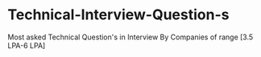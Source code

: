 # Technical-Interview-Question-s
Most asked Technical Question's in Interview By Companies of range [3.5 LPA-6 LPA]
